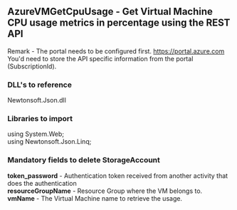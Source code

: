 ## AzureVMGetCpuUsage - Get Virtual Machine CPU usage metrics in percentage using the REST API

Remark - The portal needs to be configured first. https://portal.azure.com<br>
You'd need to store the API specific information from the portal (SubscriptionId).

### DLL's to reference
Newtonsoft.Json.dll

### Libraries to import
using System.Web;<br>
using Newtonsoft.Json.Linq;

### Mandatory fields to delete StorageAccount 

**token_password** 				- Authentication token received from another activity that does the authentication<br>
**resourceGroupName**			- Resource Group where the VM belongs to.<br>
**vmName**						- The Virtual Machine name to retrieve the usage.

